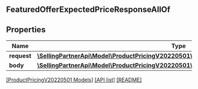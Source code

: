 ## FeaturedOfferExpectedPriceResponseAllOf

## Properties

Name | Type | Description | Notes
------------ | ------------- | ------------- | -------------
**request** | [**\SellingPartnerApi\Model\ProductPricingV20220501\FeaturedOfferExpectedPriceRequestParams**](FeaturedOfferExpectedPriceRequestParams.md) |  |
**body** | [**\SellingPartnerApi\Model\ProductPricingV20220501\FeaturedOfferExpectedPriceResponseBody**](FeaturedOfferExpectedPriceResponseBody.md) |  | [optional]

[[ProductPricingV20220501 Models]](../) [[API list]](../../Api) [[README]](../../../README.md)
